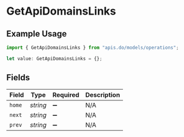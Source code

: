 # GetApiDomainsLinks

## Example Usage

```typescript
import { GetApiDomainsLinks } from "apis.do/models/operations";

let value: GetApiDomainsLinks = {};
```

## Fields

| Field              | Type               | Required           | Description        |
| ------------------ | ------------------ | ------------------ | ------------------ |
| `home`             | *string*           | :heavy_minus_sign: | N/A                |
| `next`             | *string*           | :heavy_minus_sign: | N/A                |
| `prev`             | *string*           | :heavy_minus_sign: | N/A                |